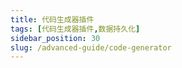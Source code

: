 ```yaml
---
title: 代码生成器插件
tags: [代码生成器插件,数据持久化]
sidebar_position: 30
slug: /advanced-guide/code-generator
---
```


